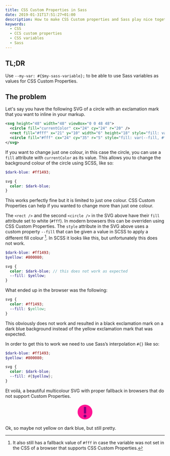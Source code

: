 ```yaml
---
title: CSS Custom Properties in Sass
date: 2019-01-31T17:51:27+01:00
description: How to make CSS Custom properties and Sass play nice together
keywords:
  - CSS
  - CCS custom properties
  - CSS variables
  - Sass
---
```


## TL;DR

Use `--my-var: #{$my-sass-variable};` to be able to use Sass variables as values
for CSS Custom Properties.

## The problem

Let's say you have the following SVG of a circle with an exclamation mark that
you want to inline in your markup.

```svg
<svg height="48" width="48" viewBox="0 0 48 48">
  <circle fill="currentColor" cx="24" cy="24" r="20" />
  <rect fill="#fff" x="21" y="10" width="6" height="18" style="fill: var(--fill, #fff)" />
  <circle fill="#fff" cx="24" cy="35" r="5" style="fill: var(--fill, #fff)" />
</svg>
```

If you want to change just one colour, in this case the circle, you can use a
`fill` attribute with `currentColor` as its value. This allows you to change the
background colour of the circle using SCSS, like so:

```scss
$dark-blue: #ff1493;

svg {
  color: $dark-blue;
}
```

This works perfectly fine but it is limited to just one colour. CSS Custom
Properties can help if you wanted to change more than just one colour.

The `<rect />` and the second `<circle />` in the SVG above have their `fill`
attribute set to white (`#fff`). In modern browsers this can be overriden using
CSS Custom Properties. The `style` attribute in the SVG above uses a custom
property `--fill` that can be given a value in SCSS to apply a different fill
colour [^1]. In SCSS it looks like this, but unfortunately this does not work.

```scss
$dark-blue: #ff1493;
$yellow: #800080;

svg {
  color: $dark-blue; // this does not work as expected
  --fill: $yellow;
}
```

What ended up in the browser was the following:

```css
svg {
  color: #ff1493;
  --fill: $yellow;
}
```

This obviously does not work and resulted in a black exclamation mark on a dark
blue background instead of the yellow exclamation mark that was expected.

In order to get this to work we need to use Sass’s interpolation `#{}` like so:

```scss
$dark-blue: #ff1493;
$yellow: #800080;

svg {
  color: $dark-blue;
  --fill: #{$yellow};
}
```

Et voilá, a beautiful multicolour SVG with proper fallback in browsers that do
not support Custom Properties.

<style>
  #css-custom-properties-in-sass {
    \-\-fill: #800080;
    color: #ff1493;
    height: 4em;
    width: auto;
    margin: 0 auto;
    display: block;
  }
</style>
<svg id="css-custom-properties-in-sass"  height="48" width="48" viewBox="0 0 48 48">
  <circle fill="currentColor" cx="24" cy="24" r="20"></circle>
  <rect fill="#fff" x="21" y="10" width="6" height="18" style="fill: var(--fill, #fff)"></rect>
  <circle fill="#fff" cx="24" cy="35" r="4" style="fill: var(--fill, #fff)"></circle>
</svg>

Ok, so maybe not yellow on dark blue, but still pretty.

[^1]:
    It also still has a fallback value of `#fff` in case the variable was not
    set in the CSS of a browser that supports CSS Custom Properties.
